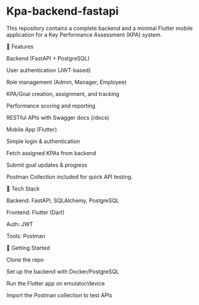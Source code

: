 # Kpa-backend-fastapi
This repository contains a complete backend and a minimal Flutter mobile application for a Key Performance Assessment (KPA) system.

🔹 Features

Backend (FastAPI + PostgreSQL)

User authentication (JWT-based)

Role management (Admin, Manager, Employee)

KPA/Goal creation, assignment, and tracking

Performance scoring and reporting

RESTful APIs with Swagger docs (/docs)

Mobile App (Flutter)

Simple login & authentication

Fetch assigned KPAs from backend

Submit goal updates & progress

Postman Collection included for quick API testing.

🔹 Tech Stack

Backend: FastAPI, SQLAlchemy, PostgreSQL

Frontend: Flutter (Dart)

Auth: JWT

Tools: Postman

🔹 Getting Started

Clone the repo

Set up the backend with Docker/PostgreSQL

Run the Flutter app on emulator/device

Import the Postman collection to test APIs
